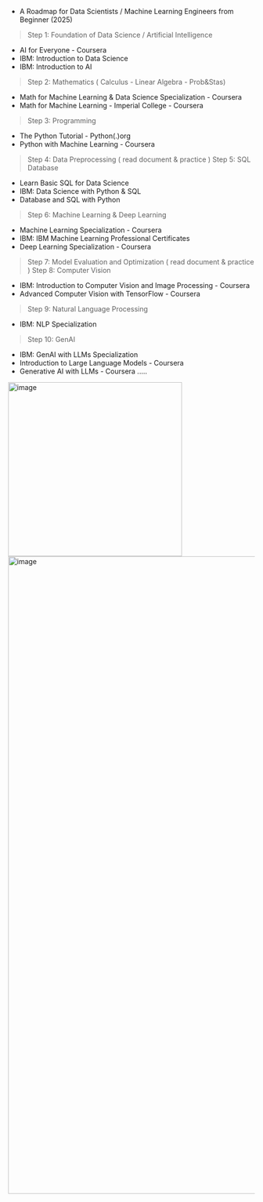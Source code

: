 - A Roadmap for Data Scientists / Machine Learning Engineers from Beginner (2025)
> Step 1: Foundation of Data Science / Artificial Intelligence 
+ AI for Everyone - Coursera
+ IBM: Introduction to Data Science
+ IBM: Introduction to AI
> Step 2: Mathematics ( Calculus - Linear Algebra - Prob&Stas)
+ Math for Machine Learning & Data Science Specialization - Coursera
+ Math for Machine Learning - Imperial College - Coursera
> Step 3: Programming
+ The Python Tutorial - Python(.)org
+ Python with Machine Learning - Coursera
> Step 4: Data Preprocessing ( read document & practice )
> Step 5: SQL Database
+ Learn Basic SQL for Data Science
+ IBM: Data Science with Python & SQL
+ Database and SQL with Python
> Step 6: Machine Learning & Deep Learning
+ Machine Learning Specialization - Coursera
+ IBM: IBM Machine Learning Professional Certificates
+ Deep Learning Specialization - Coursera
> Step 7: Model Evaluation and Optimization  ( read document & practice )
> Step 8: Computer Vision 
+ IBM: Introduction to Computer Vision and Image Processing - Coursera
+ Advanced Computer Vision with TensorFlow - Coursera
> Step 9: Natural Language Processing 
+ IBM: NLP Specialization 
> Step 10: GenAI
+ IBM: GenAI with LLMs Specialization
+ Introduction to Large Language Models - Coursera
+ Generative AI with LLMs - Coursera 
 .....
<img width="355" alt="image" src="https://github.com/user-attachments/assets/7be319ff-6da6-4cdc-a176-7806ae328548" />
<img width="1300" alt="image" src="https://github.com/user-attachments/assets/d8f324f1-ffd5-435c-ad2e-f8316e1c32a1" />
